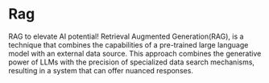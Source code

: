 # Rag
RAG to elevate AI potential!
Retrieval Augmented Generation(RAG), is a technique that combines the capabilities of a pre-trained large language model with an external data source. This approach combines the generative power of LLMs with the precision of specialized data search mechanisms, resulting in a system that can offer nuanced responses.
